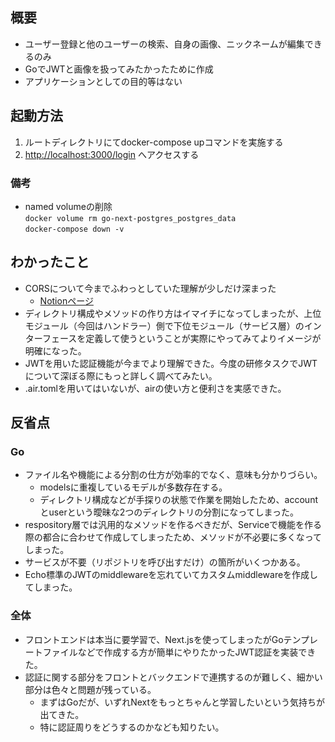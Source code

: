 ## 概要
- ユーザー登録と他のユーザーの検索、自身の画像、ニックネームが編集できるのみ
- GoでJWTと画像を扱ってみたかったために作成
- アプリケーションとしての目的等はない

## 起動方法
1. ルートディレクトリにてdocker-compose upコマンドを実施する
1. [http://localhost:3000/login](http://localhost:3000/login) へアクセスする

### 備考
- named volumeの削除<br>
`docker volume rm go-next-postgres_postgres_data`<br>
`docker-compose down -v`

## わかったこと
- CORSについて今までふわっとしていた理解が少しだけ深まった
  - [Notionページ](https://pinto-waltz-911.notion.site/CORS-86542816a15a486ca2ae4f29f92de5a2)
- ディレクトリ構成やメソッドの作り方はイマイチになってしまったが、上位モジュール（今回はハンドラー）側で下位モジュール（サービス層）のインターフェースを定義して使うということが実際にやってみてよりイメージが明確になった。
- JWTを用いた認証機能が今までより理解できた。今度の研修タスクでJWTについて深ぼる際にもっと詳しく調べてみたい。
- .air.tomlを用いてはいないが、airの使い方と便利さを実感できた。

## 反省点
### Go
- ファイル名や機能による分割の仕方が効率的でなく、意味も分かりづらい。
  - modelsに重複しているモデルが多数存在する。
  - ディレクトリ構成などが手探りの状態で作業を開始したため、accountとuserという曖昧な2つのディレクトリの分割になってしまった。 
- respository層では汎用的なメソッドを作るべきだが、Serviceで機能を作る際の都合に合わせて作成してしまったため、メソッドが不必要に多くなってしまった。
- サービスが不要（リポジトリを呼び出すだけ）の箇所がいくつかある。
- Echo標準のJWTのmiddlewareを忘れていてカスタムmiddlewareを作成してしまった。

### 全体
- フロントエンドは本当に要学習で、Next.jsを使ってしまったがGoテンプレートファイルなどで作成する方が簡単にやりたかったJWT認証を実装できた。
- 認証に関する部分をフロントとバックエンドで連携するのが難しく、細かい部分は色々と問題が残っている。
  - まずはGoだが、いずれNextをもっとちゃんと学習したいという気持ちが出てきた。
  - 特に認証周りをどうするのかなども知りたい。
